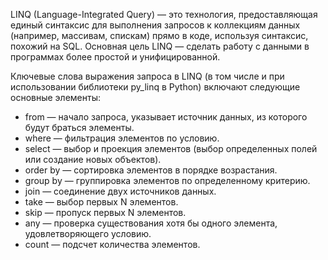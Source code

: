 LINQ (Language-Integrated Query) — это технология, предоставляющая единый синтаксис для выполнения запросов к коллекциям данных (например, массивам, спискам) прямо в коде, используя синтаксис, похожий на SQL. Основная цель LINQ — сделать работу с данными в программах более простой и унифицированной.

Ключевые слова выражения запроса в LINQ (в том числе и при использовании библиотеки py_linq в Python) включают следующие основные элементы:

- from — начало запроса, указывает источник данных, из которого будут браться элементы.
- where — фильтрация элементов по условию.
- select — выбор и проекция элементов (выбор определенных полей или создание новых объектов).
- order by — сортировка элементов в порядке возрастания.
- group by — группировка элементов по определенному критерию.
- join — соединение двух источников данных.
- take — выбор первых N элементов.
- skip — пропуск первых N элементов.
- any — проверка существования хотя бы одного элемента, удовлетворяющего условию.
- count — подсчет количества элементов.

